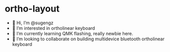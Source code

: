 # ortho-layout
- 👋 Hi, I’m @sugengz
- 👀 I’m interested in ortholinear keyboard
- 🌱 I’m currently learning QMK flashing, really newbie here.
- 💞️ I’m looking to collaborate on building multidevice bluetooth ortholinear keyboard
